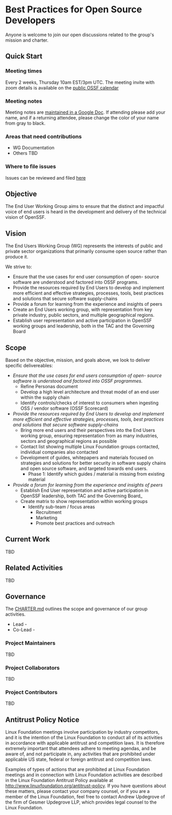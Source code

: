 # Best Practices for Open Source Developers

Anyone is welcome to join our open discussions related to the group's mission and charter.

## Quick Start

### Meeting times

Every 2 weeks, Thursday 10am EST/3pm UTC. The meeting invite with zoom details is available on the [public OSSF calendar](https://calendar.google.com/calendar?cid=czYzdm9lZmhwNWk5cGZsdGI1cTY3bmdwZXNAZ3JvdXAuY2FsZW5kYXIuZ29vZ2xlLmNvbQ)

### Meeting notes

Meeting notes are [maintained in a Google Doc](https://docs.google.com/document/d/1KQalBRzfRBvsqh73JUYfp1KG-AJdXcv2Z8LTIFoQP8c/edit#). If attending please add your name, and if a returning attendee, please change the color of your name from gray to black.

### Areas that need contributions

- WG Documentation
- Others TBD

### Where to file issues

Issues can be reviewed and filed [here](https://github.com/ossf/wg-endusers/issues)

## Objective

The End User Working Group aims to ensure that the distinct and impactful voice of end users is heard in the development and delivery of the technical vision of OpenSSF.

## Vision

The End Users Working Group (WG) represents the interests of public and private sector organizations that primarily consume open source rather than produce it.

We strive to:

- Ensure that the use cases for end user consumption of open- source software are understood and factored into OSSF programs.
- Provide the resources required by End Users to develop and implement more efficient and effective strategies, processes, tools, best practices and solutions that secure software supply-chains
- Provide a forum for learning from the experience and insights of peers
- Create an End Users working group, with representation from key private industry, public sectors, and multiple geographical regions.
- Establish user representation and active participation in OpenSSF working groups and leadership, both in the TAC and the Governing Board

## Scope

Based on the objective, mission, and goals above, we look to deliver specific delivereables:

- _Ensure that the use cases for end users consumption of open- source software is understood and factored into OSSF programmes._
  - Refine Personas document
  - Develop a high level architecture and threat model of an end user within the supply chain
  - Identify controls/checks of interest to consumers when ingesting OSS / vendor software (OSSF Scorecard)
- _Provide the resources required by End Users to develop and implement more efficient and effective strategies, processes, tools, best practices and solutions that secure software supply-chains_
  - Bring more end users and their perspectives into the End Users working group, ensuring representation from as many industries, sectors and geographical regions as possible
  - Contact list showing multiple Linux Foundation groups contacted, individual companies also contacted
  - Development of guides, whitepapers and materials focused on strategies and solutions for better security in software supply chains and open source software, and targeted towards end users.
    - Phase 1: Identify which guides / material is missing from existing material
- _Provide a forum for learning from the experience and insights of peers_
  - Establish End User representation and active participation in OpenSSF leadership, both TAC and the Governing Board_
  - Create matrix to show representation within working groups
    - Identify sub-team / focus areas
      - Recruitment
      - Marketing
      - Promote best practices and outreach

## Current Work

TBD

## Related Activities

TBD

## Governance

The [CHARTER.md](CHARTER.md) outlines the scope and governance of our group activities.

- Lead - 
- Co-Lead - 

### Project Maintainers

TBD

### Project Collaborators

TBD

### Project Contributors

TBD

## Antitrust Policy Notice

Linux Foundation meetings involve participation by industry competitors, and it is the intention of the Linux Foundation to conduct all of its activities in accordance with applicable antitrust and competition laws. It is therefore extremely important that attendees adhere to meeting agendas, and be aware of, and not participate in, any activities that are prohibited under applicable US state, federal or foreign antitrust and competition laws.

Examples of types of actions that are prohibited at Linux Foundation meetings and in connection with Linux Foundation activities are described in the Linux Foundation Antitrust Policy available at <http://www.linuxfoundation.org/antitrust-policy>. If you have questions about these matters, please contact your company counsel, or if you are a member of the Linux Foundation, feel free to contact Andrew Updegrove of the firm of Gesmer Updegrove LLP, which provides legal counsel to the Linux Foundation.
